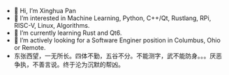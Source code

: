 - 👋 Hi, I’m Xinghua Pan
- 👀 I’m interested in Machine Learning, Python, C++/Qt, Rustlang, RPi, RISC-V, Linux, Algorithms.
- 🌱 I’m currently learning Rust and Qt6.
- 👀 I’m actively looking for a Software Enginer position in Columbus, Ohio or Remote.
- 东张西望，一无所长。四体不勤，五谷不分。不能测字，武不能防身。。。厌恶争执，不善言说。终于沦为沉默的帮凶。
